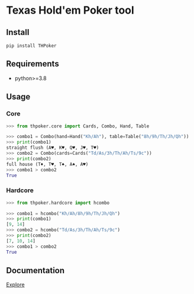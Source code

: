 # Texas Hold'em Poker tool


## Install
`pip install THPoker`


## Requirements
- python>=3.8


## Usage

### Core
```python
>>> from thpoker.core import Cards, Combo, Hand, Table

>>> combo1 = Combo(hand=Hand("Kh/Ah"), table=Table("8h/9h/Th/Jh/Qh"))
>>> print(combo1)
straight flush (A♥, K♥, Q♥, J♥, T♥)
>>> combo2 = Combo(cards=Cards("Td/As/3h/Th/Ah/Ts/9c"))
>>> print(combo2)
full house (T♦, T♥, T♠, A♠, A♥)
>>> combo1 > combo2
True
```

### Hardcore
```python
>>> from thpoker.hardcore import hcombo

>>> combo1 = hcombo("Kh/Ah/8h/9h/Th/Jh/Qh")
>>> print(combo1)
[9, 14]
>>> combo2 = hcombo("Td/As/3h/Th/Ah/Ts/9c")
>>> print(combo2)
[7, 10, 14]
>>> combo1 > combo2
True
```


## Documentation
[Explore](https://github.com/YegorDB/THPoker/tree/master/docs)
